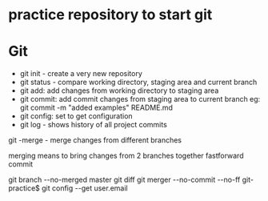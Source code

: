 # practice repository to start git

# Git

- git init - create a very new repository
- git status - compare working directory, staging area and current branch
- git add: add changes from working directory to staging area
- git commit: add commit changes from staging area to current branch
eg: git commit -m "added examples" README.md
- git config: set to get configuration
- git log - shows history of all project commits

git -merge - merge changes from different branches

merging means to bring changes from 2 branches together
fastforward commit

git branch --no-merged master
git diff
git merger --no-commit --no-ff <branchname>
git-practice$ git config --get user.email
